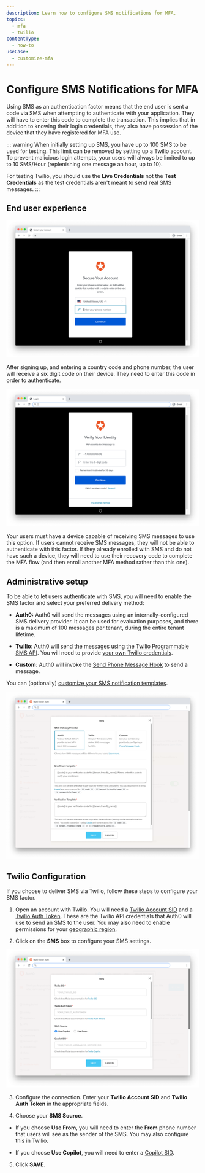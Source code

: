 ```yaml
---
description: Learn how to configure SMS notifications for MFA.
topics:
  - mfa
  - twilio
contentType:
  - how-to
useCase:
  - customize-mfa
---
```

# Configure SMS Notifications for MFA

Using SMS as an authentication factor means that the end user is sent a code via SMS when attempting to authenticate with your application. They will have to enter this code to complete the transaction. This implies that in addition to knowing their login credentials, they also have possession of the device that they have registered for MFA use.

::: warning
When initially setting up SMS, you have up to 100 SMS to be used for testing. This limit can be removed by setting up a Twilio account. To prevent malicious login attempts, your users will always be limited to up to 10 SMS/Hour (replenishing one message an hour, up to 10).

For testing Twilio, you should use the **Live Credentials** not the **Test Credentials** as the test credentials aren't meant to send real SMS messages.
:::

## End user experience

![SMS End User 1](/media/articles/multifactor-authentication/mfa-sms1.png)

After signing up, and entering a country code and phone number, the user will receive a six digit code on their device. They need to enter this code in order to authenticate.

![SMS End User 2](/media/articles/multifactor-authentication/mfa-sms2.png)

Your users must have a device capable of receiving SMS messages to use this option. If users cannot receive SMS messages, they will not be able to authenticate with this factor. If they already enrolled with SMS and do not have such a device, they will need to use their recovery code to complete the MFA flow (and then enroll another MFA method rather than this one).

## Administrative setup

To be able to let users authenticate with SMS, you will need to enable the SMS factor and select your preferred delivery method:

- **Auth0:** Auth0 will send the messages using an internally-configured SMS delivery provider. It can be used for evaluation purposes, and there is a maximum of 100 messages per tenant, during the entire tenant lifetime.

- **Twilio**: Auth0 will send the messages using the [Twilio Programmable SMS API](https://www.twilio.com/sms). You will need to provide [your own Twilio credentials](#twilio-configuration).

- **Custom**: Auth0 will invoke the [Send Phone Message Hook](/hooks/extensibility-points/send-phone-message) to send a message.

You can (optionally) [customize your SMS notification templates](/multifactor-authentication/sms-templates).

![MFA SMS Settings](/media/articles/multifactor-authentication/sms-settings.png)

## Twilio Configuration

If you choose to deliver SMS via Twilio, follow these steps to configure your SMS factor.

1. Open an account with Twilio. You will need a [Twilio Account SID](https://www.twilio.com/help/faq/twilio-basics/what-is-an-application-sid) and a [Twilio Auth Token](https://www.twilio.com/help/faq/twilio-basics/what-is-the-auth-token-and-how-can-i-change-it). These are the Twilio API credentials that Auth0 will use to send an SMS to the user. You may also need to enable permissions for your [geographic region](https://support.twilio.com/hc/en-us/articles/223181108-How-International-SMS-Permissions-work).

2. Click on the **SMS** box to configure your SMS settings.

  ![](/media/articles/mfa/mfa-sms-twilio.png)

3. Configure the connection. Enter your **Twilio Account SID** and **Twilio Auth Token** in the appropriate fields.

4. Choose your **SMS Source**.

  * If you choose **Use From**, you will need to enter the **From** phone number that users will see as the sender of the SMS. You may also configure this in Twilio.

  * If you choose **Use Copilot**, you will need to enter a [Copilot SID](https://www.twilio.com/docs/api/rest/sending-messages-copilot).

5. Click **SAVE**.
